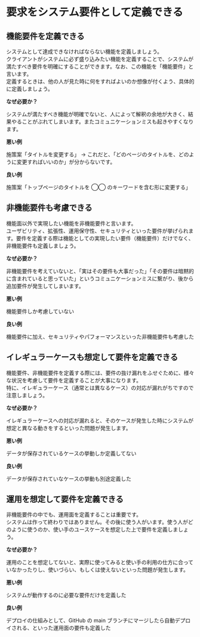 # 要求をシステム要件として定義できる

## 機能要件を定義できる

システムとして達成できなければならない機能を定義しましょう。<br/>
クライアントがシステムに必ず盛り込みたい機能を定義することで、システムが満たすべき要件を明確にすることができます。なお、この機能を「機能要件」と言います。<br/>
定義するときは、他の人が見た時に何をすればよいのか想像が付くよう、具体的に定義しましょう。

**なぜ必要か？**

システムが満たすべき機能が明確でないと、人によって解釈の余地が大きく、結果やることがぶれてしまいます。またコミュニケーションミスも起きやすくなります。

**悪い例**

施策案「タイトルを変更する」
→ これだと、「どのページのタイトルを、どのように変更すればいいのか」が分からないです。

**良い例**

施策案「トップページのタイトルを ◯◯ のキーワードを含む形に変更する」

## 非機能要件も考慮できる

機能面以外で実現したい機能を非機能要件と言います。<br/>
ユーザビリティ、拡張性、運用保守性、セキュリティといった要件が挙げられます。要件を定義する際は機能としての実現したい要件（機能要件）だけでなく、非機能要件も定義しましょう。

**なぜ必要か？**

非機能要件を考えていないと、「実はその要件も大事だった」「その要件は暗黙的に含まれていると思っていた」というコミュニケーションミスに繋がり、後から追加要件が発生してしまいます。

**悪い例**

機能要件しか考慮していない

**良い例**

機能要件に加え、セキュリティやパフォーマンスといった非機能要件も考慮した

## イレギュラーケースも想定して要件を定義できる

機能要件、非機能要件を定義する際には、要件の抜け漏れをふせぐために、様々な状況を考慮して要件を定義することが大事になります。<br/>
特に、イレギュラーケース（通常とは異なるケース）の対応が漏れがちですので注意しましょう。

**なぜ必要か？**

イレギュラーケースへの対応が漏れると、そのケースが発生した時にシステムが想定と異なる動きをするといった問題が発生します。

**悪い例**

データが保存されているケースの挙動しか定義してない

**良い例**

データが保存されていなケースの挙動も別途定義した

## 運用を想定して要件を定義できる

非機能要件の中でも、運用面を定義することは重要です。<br/>
システムは作って終わりではありません。その後に使う人がいます。使う人がどのように使うのか、使い手のユースケースを想定した上で要件を定義しましょう。

**なぜ必要か？**

運用のことを想定してないと、実際に使ってみると使い手の利用の仕方に合っていなかったりし、使いづらい、もしくは使えないといった問題が発生します。

**悪い例**

システムが動作するのに必要な要件だけを定義した

**良い例**

デプロイの仕組みとして、GitHub の main ブランチにマージしたら自動デプロイされる、といった運用面の要件も定義した
